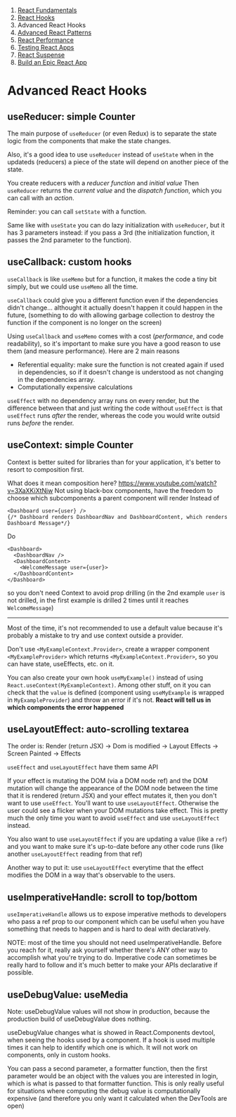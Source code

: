 1. [React Fundamentals](./react-fundamentals.md)
2. [React Hooks](./react-hooks.md)
3. Advanced React Hooks
4. [Advanced React Patterns](./advanced-react-patterns.md)
5. [React Performance](./react-performance.md)
6. [Testing React Apps](./testing-react-apps.md)
7. [React Suspense](./react-suspense.md)
8. [Build an Epic React App](./build-an-epic-react-app.md)

# Advanced React Hooks

## useReducer: simple Counter

The main purpose of `useReducer` (or even Redux) is to separate the state logic
from the components that make the state changes.

Also, it's a good idea to use `useReducer` instead of `useState` when in the
updateds (reducers) a piece of the state will depend on another piece of the
state.

You create reducers with a _reducer function_ and _initial value_ Then
`useReducer` returns the _current value_ and the _dispatch function_, which you
can call with an _action_.

Reminder: you can call `setState` with a function.

Same like with `useState` you can do lazy initialization with `useReducer`, but
it has 3 parameters instead: if you pass a 3rd (the initialization function, it
passes the 2nd parameter to the function).

## useCallback: custom hooks

`useCallback` is like `useMemo` but for a function, it makes the code a tiny bit
simply, but we could use `useMemo` all the time.

`useCallback` could give you a different function even if the dependencies
didn't change... althought it actually doesn't happen it could happen in the
future, (something to do with allowing garbage collection to destroy the
function if the component is no longer on the screen)

Using `useCallback` and `useMemo` comes with a cost (_performance_, and code
readability), so it's important to make sure you have a good reason to use them
(and measure performance). Here are 2 main reasons

- Referential equality: make sure the function is not created again if used in
  dependencies, so if it doesn't change is understood as not changing in the
  dependencies array.
- Computationally expensive calculations

`useEffect` with no dependency array runs on every render, but the difference
between that and just writing the code without `useEffect` is that `useEffect`
runs _after_ the render, whereas the code you would write outsid runs _before_
the render.

## useContext: simple Counter

Context is better suited for libraries than for your application, it's better to
resort to composition first.

What does it mean composition here? https://www.youtube.com/watch?v=3XaXKiXtNjw
Not using black-box components, have the freedom to choose which subcomponents a
parent component will render Instead of

```
<Dashboard user={user} />
{/* Dashboard renders DashboardNav and DashboardContent, which renders Dashboard Message*/}
```

Do

```
<Dashboard>
  <DashboardNav />
  <DashboardContent>
    <WelcomeMessage user={user}>
  </DashboardContent>
</Dashboard>
```

so you don't need Context to avoid prop drilling (in the 2nd example `user` is
not drilled, in the first example is drilled 2 times until it reaches
`WelcomeMessage`)

---

Most of the time, it's not recommended to use a default value because it's
probably a mistake to try and use context outside a provider.

Don't use `<MyExampleContext.Provider>`, create a wrapper component
`<MyExampleProvider>` which returns `<MyExampleContext.Provider>`, so you can
have state, useEffects, etc. on it.

You can also create your own hook `useMyExample()` instead of using
`React.useContext(MyExampleContext)`. Among other stuff, on it you can check
that the `value` is defined (component using `useMyExample` is wrapped in
`MyExampleProvider`) and throw an error if it's not. **React will tell us in
which components the error happened**

## useLayoutEffect: auto-scrolling textarea

The order is: Render (return JSX) -> Dom is modified -> Layout Effects -> Screen
Painted -> Effects

`useEffect` and `useLayoutEffect` have them same API

If your effect is mutating the DOM (via a DOM node ref) and the DOM mutation
will change the appearance of the DOM node between the time that it is rendered
(return JSX) and your effect mutates it, then you don't want to use `useEffect`.
You'll want to use `useLayoutEffect`. Otherwise the user could see a flicker
when your DOM mutations take effect. This is pretty much the only time you want
to avoid `useEffect` and use `useLayoutEffect` instead.

You also want to use `useLayoutEffect` if you are updating a value (like a
`ref`) and you want to make sure it's up-to-date before any other code runs
(like another `useLayoutEffect` reading from that ref)

Another way to put it: use `useLayoutEffect` everytime that the effect modifies
the DOM in a way that's observable to the users.

## useImperativeHandle: scroll to top/bottom

`useImperativeHandle` allows us to expose imperative methods to developers who
pass a ref prop to our component which can be useful when you have something
that needs to happen and is hard to deal with declaratively.

NOTE: most of the time you should not need useImperativeHandle. Before you reach
for it, really ask yourself whether there's ANY other way to accomplish what
you're trying to do. Imperative code can sometimes be really hard to follow and
it's much better to make your APIs declarative if possible.

## useDebugValue: useMedia

Note: useDebugValue values will not show in production, because the production
build of useDebugValue does nothing.

useDebugValue changes what is showed in React.Components devtool, when seeing
the hooks used by a component. If a hook is used multiple times it can help to
identify which one is which. It will not work on components, only in custom
hooks.

You can pass a second parameter, a formatter function, then the first parameter
would be an object with the values you are interested in login, which is what is
passed to that formatter function. This is only really useful for situations
where computing the debug value is computationally expensive (and therefore you
only want it calculated when the DevTools are open)
